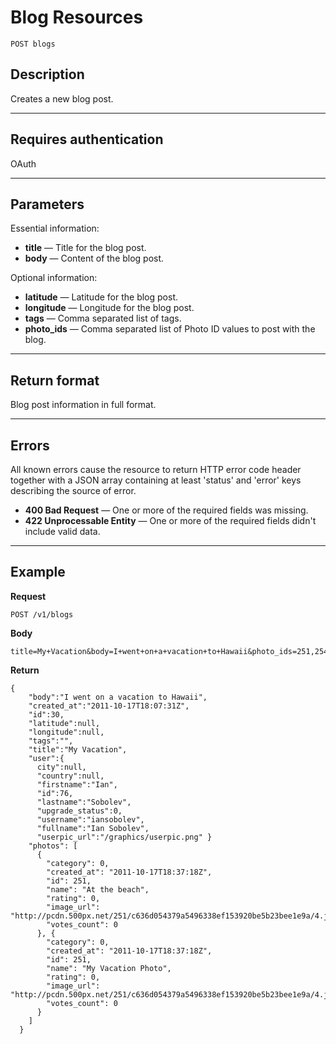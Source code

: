 # Blog Resources

    POST blogs

## Description
Creates a new blog post.

***

## Requires authentication
OAuth

***

## Parameters

Essential information:

- **title** — Title for the blog post.
- **body** — Content of the blog post.

Optional information:

- **latitude** — Latitude for the blog post.
- **longitude** — Longitude for the blog post.
- **tags** — Comma separated list of tags.
- **photo_ids** — Comma separated list of Photo ID values to post with the blog.

***

## Return format
Blog post information in full format.

***

## Errors
All known errors cause the resource to return HTTP error code header together with a JSON array containing at least 'status' and 'error' keys describing the source of error.

- **400 Bad Request** — One or more of the required fields was missing.
- **422 Unprocessable Entity** — One or more of the required fields didn't include valid data.

***

## Example
**Request**

    POST /v1/blogs

**Body**

    title=My+Vacation&body=I+went+on+a+vacation+to+Hawaii&photo_ids=251,254

**Return**

    {
        "body":"I went on a vacation to Hawaii",
        "created_at":"2011-10-17T18:07:31Z",
        "id":30,
        "latitude":null,
        "longitude":null,
        "tags":"",
        "title":"My Vacation",
        "user":{
          city":null,
          "country":null,
          "firstname":"Ian",
          "id":76,
          "lastname":"Sobolev",
          "upgrade_status":0,
          "username":"iansobolev",
          "fullname":"Ian Sobolev",
          "userpic_url":"/graphics/userpic.png" }
        "photos": [
          {
            "category": 0,
            "created_at": "2011-10-17T18:37:18Z",
            "id": 251,
            "name": "At the beach",
            "rating": 0,
            "image_url": "http://pcdn.500px.net/251/c636d054379a5496338ef153920be5b23bee1e9a/4.jpg",
            "votes_count": 0
          }, {
            "category": 0,
            "created_at": "2011-10-17T18:37:18Z",
            "id": 251,
            "name": "My Vacation Photo",
            "rating": 0,
            "image_url": "http://pcdn.500px.net/251/c636d054379a5496338ef153920be5b23bee1e9a/4.jpg",
            "votes_count": 0
          }
        ]
      }